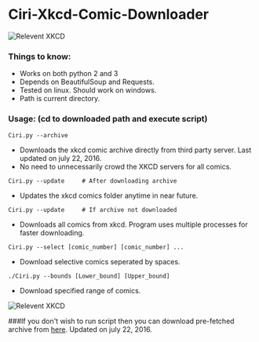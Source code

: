 # Ciri-Xkcd-Comic-Downloader

![Relevent XKCD](https://imgs.xkcd.com/comics/code_quality.png)



### Things to know:
  - Works on both python 2 and 3
  - Depends on BeautifulSoup and Requests.
  - Tested on linux. Should work on windows.
  - Path is current directory. 


### Usage: (cd to downloaded path and execute script)

```Ciri.py --archive```

- Downloads the xkcd comic archive directly from third party server. Last updated on july 22, 2016. 
- No need to unnecessarily crowd the XKCD servers for all comics.


```Ciri.py --update		# After downloading archive```

- Updates the xkcd comics folder anytime in near future.


```Ciri.py --update		# If archive not downloaded```

- Downloads all comics from xkcd. Program uses multiple processes for faster downloading.


```Ciri.py --select [comic_number] [comic_number] ...```

- Download selective comics seperated by spaces.


```./Ciri.py --bounds [Lower_bound] [Upper_bound]```

- Download specified range of comics.

![Relevent XKCD](https://imgs.xkcd.com/comics/code_quality_2.png)


###If you don't wish to run script then you can download pre-fetched archive from [here](http://www.insomniacprogrammer.hol.es/xkcd/XKCD_Comics.zip). Updated on july 22, 2016.
